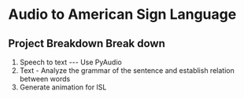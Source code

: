 # Audio to American Sign Language

## Project Breakdown Break down
1. Speech to text --- Use PyAudio
2. Text - Analyze the grammar of the sentence and establish relation between words
3. Generate animation for ISL 